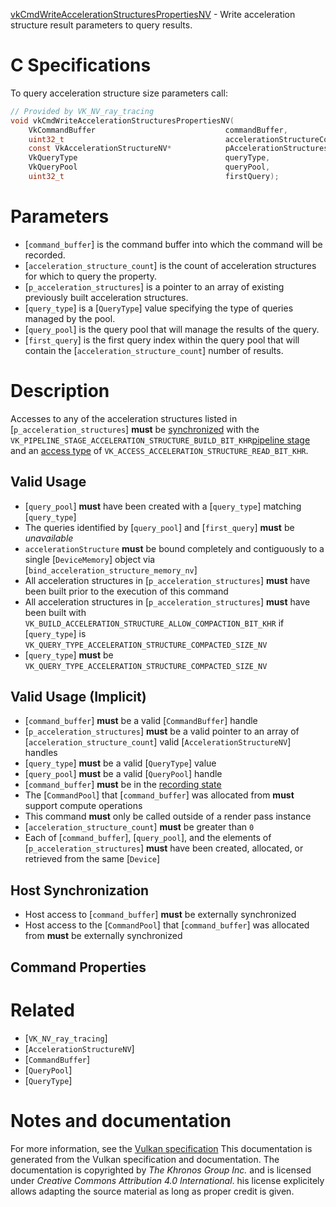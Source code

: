 [vkCmdWriteAccelerationStructuresPropertiesNV](https://www.khronos.org/registry/vulkan/specs/1.3-extensions/man/html/vkCmdWriteAccelerationStructuresPropertiesNV.html) - Write acceleration structure result parameters to query results.

# C Specifications
To query acceleration structure size parameters call:
```c
// Provided by VK_NV_ray_tracing
void vkCmdWriteAccelerationStructuresPropertiesNV(
    VkCommandBuffer                             commandBuffer,
    uint32_t                                    accelerationStructureCount,
    const VkAccelerationStructureNV*            pAccelerationStructures,
    VkQueryType                                 queryType,
    VkQueryPool                                 queryPool,
    uint32_t                                    firstQuery);
```

# Parameters
- [`command_buffer`] is the command buffer into which the command will be recorded.
- [`acceleration_structure_count`] is the count of acceleration structures for which to query the property.
- [`p_acceleration_structures`] is a pointer to an array of existing previously built acceleration structures.
- [`query_type`] is a [`QueryType`] value specifying the type of queries managed by the pool.
- [`query_pool`] is the query pool that will manage the results of the query.
- [`first_query`] is the first query index within the query pool that will contain the [`acceleration_structure_count`] number of results.

# Description
Accesses to any of the acceleration structures listed in
[`p_acceleration_structures`] **must**  be [synchronized](https://www.khronos.org/registry/vulkan/specs/1.3-extensions/html/vkspec.html#synchronization-dependencies) with the
`VK_PIPELINE_STAGE_ACCELERATION_STRUCTURE_BUILD_BIT_KHR`[pipeline stage](https://www.khronos.org/registry/vulkan/specs/1.3-extensions/html/vkspec.html#synchronization-pipeline-stages) and an
[access type](https://www.khronos.org/registry/vulkan/specs/1.3-extensions/html/vkspec.html#synchronization-access-types) of
`VK_ACCESS_ACCELERATION_STRUCTURE_READ_BIT_KHR`.
## Valid Usage
-  [`query_pool`] **must**  have been created with a [`query_type`] matching [`query_type`]
-    The queries identified by [`query_pool`] and [`first_query`] **must**  be *unavailable*
-  `accelerationStructure` **must**  be bound completely and contiguously to a single [`DeviceMemory`] object via [`bind_acceleration_structure_memory_nv`]
-    All acceleration structures in [`p_acceleration_structures`] **must**  have been built prior to the execution of this command
-    All acceleration structures in [`p_acceleration_structures`] **must**  have been built with `VK_BUILD_ACCELERATION_STRUCTURE_ALLOW_COMPACTION_BIT_KHR` if [`query_type`] is `VK_QUERY_TYPE_ACCELERATION_STRUCTURE_COMPACTED_SIZE_NV`
-  [`query_type`] **must**  be `VK_QUERY_TYPE_ACCELERATION_STRUCTURE_COMPACTED_SIZE_NV`

## Valid Usage (Implicit)
-  [`command_buffer`] **must**  be a valid [`CommandBuffer`] handle
-  [`p_acceleration_structures`] **must**  be a valid pointer to an array of [`acceleration_structure_count`] valid [`AccelerationStructureNV`] handles
-  [`query_type`] **must**  be a valid [`QueryType`] value
-  [`query_pool`] **must**  be a valid [`QueryPool`] handle
-  [`command_buffer`] **must**  be in the [recording state]()
-    The [`CommandPool`] that [`command_buffer`] was allocated from  **must**  support compute operations
-    This command  **must**  only be called outside of a render pass instance
-  [`acceleration_structure_count`] **must**  be greater than `0`
-    Each of [`command_buffer`], [`query_pool`], and the elements of [`p_acceleration_structures`] **must**  have been created, allocated, or retrieved from the same [`Device`]

## Host Synchronization
- Host access to [`command_buffer`] **must**  be externally synchronized
- Host access to the [`CommandPool`] that [`command_buffer`] was allocated from  **must**  be externally synchronized

## Command Properties

# Related
- [`VK_NV_ray_tracing`]
- [`AccelerationStructureNV`]
- [`CommandBuffer`]
- [`QueryPool`]
- [`QueryType`]

# Notes and documentation
For more information, see the [Vulkan specification](https://www.khronos.org/registry/vulkan/specs/1.3-extensions/html/vkspec.html)
This documentation is generated from the Vulkan specification and documentation.
The documentation is copyrighted by *The Khronos Group Inc.* and is licensed under *Creative Commons Attribution 4.0 International*.
his license explicitely allows adapting the source material as long as proper credit is given.
        